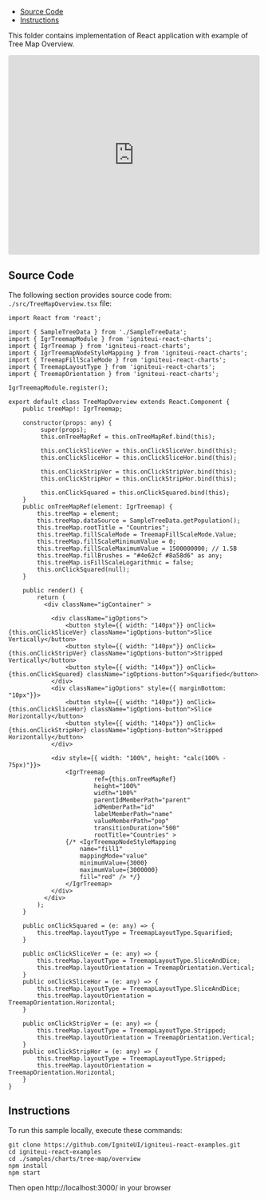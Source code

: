 <!-- NOTE: do not change this file because it will be auto re-generated from template file: -->
<!-- https://github.com/IgniteUI/igniteui-react-examples/tree/master/sample-template-files/ReadMe.md -->

<!-- ## Table of Contents -->
<!-- - [Sample Preview](#Sample-Preview) -->
- [Source Code](#Source-Code)
- [Instructions](#Instructions)

This folder contains implementation of React application with example of Tree Map Overview.
<!-- in the Tree Map component -->
<!-- [Tree Map](https://infragistics.com/Reactsite/components/tree-map.html) -->

<html lang="en" xmlns="http://www.w3.org/1999/xhtml">
    <body>
        <!-- <a target="_blank" href="https://codesandbox.io/s/github/IgniteUI/igniteui-react-examples/tree/master/samples/charts/tree-map/overview?fontsize=14&hidenavigation=1&theme=dark&view=preview&file=/src/TreeMapOverview.tsx" rel="noopener noreferrer">
            <img height="40px" style="border-radius: 0.5rem" alt="Edit on CodeSandbox" src="https://static.infragistics.com/xplatform/images/sandbox/edit.png"/>
        </a> -->
        <!-- <a target="_blank"
href="https://codesandbox.io/s/github/IgniteUI/igniteui-react-examples/tree/master/samples/maps/geo-map/binding-csv-points?fontsize=14&hidenavigation=1&theme=dark&view=preview">
            <img alt="Edit Sample" src="https://codesandbox.io/static/img/play-codesandbox.svg"/>
        </a> -->
        <!-- <a target="_blank" style="margin-left: 0.5rem"
href="https://codesandbox.io/embed/github/IgniteUI/igniteui-react-examples/tree/master/samples/charts/tree-map/overview?fontsize=14&hidenavigation=1&theme=dark&view=preview&file=/src/TreeMapOverview.tsx">
            <img height="40px" style="border-radius: 5px" alt="View on CodeSandbox" src="https://static.infragistics.com/xplatform/images/sandbox/view.png"/>
        </a> -->
        <!-- <a target="_blank"
href="https://codesandbox.io/embed/github/IgniteUI/igniteui-react-examples/tree/master/samples/maps/geo-map/binding-csv-points?fontsize=14&hidenavigation=1&theme=dark&view=preview">
            <img alt="View on CodeSandbox" src="https://static.infragistics.com/xplatform/images/sandbox/view.png"/>
        </a>
https://codesandbox.io/embed/react-treemap-overview-rtb45
https://codesandbox.io/static/img/play-codesandbox.svg
https://codesandbox.io/embed/react-treemap-overview-rtb45?view=browser -->
    </body>
</html>

<!-- ## Sample Preview -->

<iframe
  src="https://codesandbox.io/embed/github/IgniteUI/igniteui-react-examples/tree/master/samples/charts/tree-map/overview?fontsize=14&hidenavigation=1&theme=dark&view=preview&file=/src/TreeMapOverview.tsx"
  style="width:100%; height:400px; border:0; border-radius: 4px; overflow:hidden;"
  allow="accelerometer; ambient-light-sensor; camera; encrypted-media; geolocation; gyroscope; hid; microphone; midi; payment; usb; vr"
  sandbox="allow-forms allow-modals allow-popups allow-presentation allow-same-origin allow-scripts"
></iframe>

## Source Code

The following section provides source code from:
`./src/TreeMapOverview.tsx` file:

```tsx
import React from 'react';

import { SampleTreeData } from './SampleTreeData';
import { IgrTreemapModule } from 'igniteui-react-charts';
import { IgrTreemap } from 'igniteui-react-charts';
import { IgrTreemapNodeStyleMapping } from 'igniteui-react-charts';
import { TreemapFillScaleMode } from 'igniteui-react-charts';
import { TreemapLayoutType } from 'igniteui-react-charts';
import { TreemapOrientation } from 'igniteui-react-charts';

IgrTreemapModule.register();

export default class TreeMapOverview extends React.Component {
    public treeMap!: IgrTreemap;

    constructor(props: any) {
         super(props);
         this.onTreeMapRef = this.onTreeMapRef.bind(this);

         this.onClickSliceVer = this.onClickSliceVer.bind(this);
         this.onClickSliceHor = this.onClickSliceHor.bind(this);

         this.onClickStripVer = this.onClickStripVer.bind(this);
         this.onClickStripHor = this.onClickStripHor.bind(this);

         this.onClickSquared = this.onClickSquared.bind(this);
    }
    public onTreeMapRef(element: IgrTreemap) {
        this.treeMap = element;
        this.treeMap.dataSource = SampleTreeData.getPopulation();
        this.treeMap.rootTitle = "Countries";
        this.treeMap.fillScaleMode = TreemapFillScaleMode.Value;
        this.treeMap.fillScaleMinimumValue = 0;
        this.treeMap.fillScaleMaximumValue = 1500000000; // 1.5B
        this.treeMap.fillBrushes = "#4e62cf #8a58d6" as any;
        this.treeMap.isFillScaleLogarithmic = false;
        this.onClickSquared(null);
    }

    public render() {
        return (
          <div className="igContainer" >

            <div className="igOptions">
                <button style={{ width: "140px"}} onClick={this.onClickSliceVer} className="igOptions-button">Slice Vertically</button>
                <button style={{ width: "140px"}} onClick={this.onClickStripVer} className="igOptions-button">Stripped Vertically</button>
                <button style={{ width: "140px"}} onClick={this.onClickSquared} className="igOptions-button">Squarified</button>
            </div>
            <div className="igOptions" style={{ marginBottom: "10px"}}>
                <button style={{ width: "140px"}} onClick={this.onClickSliceHor} className="igOptions-button">Slice Horizontally</button>
                <button style={{ width: "140px"}} onClick={this.onClickStripHor} className="igOptions-button">Stripped Horizontally</button>
            </div>

            <div style={{ width: "100%", height: "calc(100% - 75px)"}}>
                <IgrTreemap
                        ref={this.onTreeMapRef}
                        height="100%"
                        width="100%"
                        parentIdMemberPath="parent"
                        idMemberPath="id"
                        labelMemberPath="name"
                        valueMemberPath="pop"
                        transitionDuration="500"
                        rootTitle="Countries" >
                {/* <IgrTreemapNodeStyleMapping
                    name="fill1"
                    mappingMode="value"
                    minimumValue={3000}
                    maximumValue={3000000}
                    fill="red" /> */}
                </IgrTreemap>
            </div>
          </div>
        );
    }

    public onClickSquared = (e: any) => {
        this.treeMap.layoutType = TreemapLayoutType.Squarified;
    }

    public onClickSliceVer = (e: any) => {
        this.treeMap.layoutType = TreemapLayoutType.SliceAndDice;
        this.treeMap.layoutOrientation = TreemapOrientation.Vertical;
    }
    public onClickSliceHor = (e: any) => {
        this.treeMap.layoutType = TreemapLayoutType.SliceAndDice;
        this.treeMap.layoutOrientation = TreemapOrientation.Horizontal;
    }

    public onClickStripVer = (e: any) => {
        this.treeMap.layoutType = TreemapLayoutType.Stripped;
        this.treeMap.layoutOrientation = TreemapOrientation.Vertical;
    }
    public onClickStripHor = (e: any) => {
        this.treeMap.layoutType = TreemapLayoutType.Stripped;
        this.treeMap.layoutOrientation = TreemapOrientation.Horizontal;
    }
}

```

## Instructions
To run this sample locally, execute these commands:

```
git clone https://github.com/IgniteUI/igniteui-react-examples.git
cd igniteui-react-examples
cd ./samples/charts/tree-map/overview
npm install
npm start

```

Then open http://localhost:3000/ in your browser

